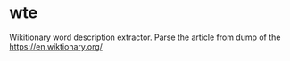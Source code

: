 # wte
Wikitionary word description extractor. Parse the article from dump of the https://en.wiktionary.org/
